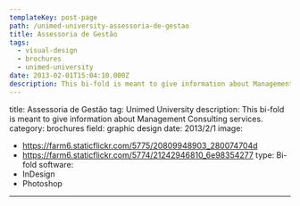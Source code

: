 ```yaml
---
templateKey: post-page
path: /unimed-university-assessoria-de-gestao
title: Assessoria de Gestão
tags:
  - visual-design
  - brochures
  - unimed-university
date: 2013-02-01T15:04:10.000Z
description: This bi-fold is meant to give information about Management Consulting services.
---
```


title: Assessoria de Gestão
tag: Unimed University
description: This bi-fold is meant to give information about Management Consulting services.
category: brochures
field: graphic design
date: 2013/2/1
image:
- https://farm6.staticflickr.com/5775/20809948903_280074704d
- https://farm6.staticflickr.com/5774/21242946810_6e98354277
type: Bi-fold
software:
- InDesign
- Photoshop
---
